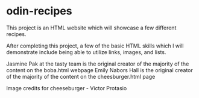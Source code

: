 # odin-recipes
This project is an HTML website which will showcase a few different recipes.

After completing this project, a few of the basic HTML skills which I will demonstrate include being able to utilize links, images, and lists.

Jasmine Pak at the tasty team is the original creator of the majority of the content on the boba.html webpage
Emily Nabors Hall is the original creator of the majority of the content on the cheesburger.html page

Image credits for cheeseburger - Victor Protasio
